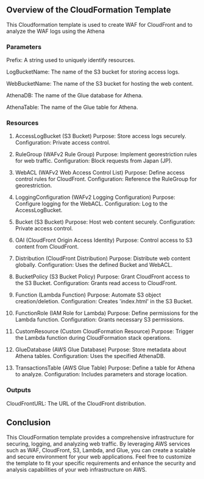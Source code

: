## Overview of the CloudFormation Template
This Cloudformation template is used to create WAF for CloudFront and to analyze the WAF logs using the Athena

### Parameters
Prefix: A string used to uniquely identify resources.

LogBucketName: The name of the S3 bucket for storing access logs.

WebBucketName: The name of the S3 bucket for hosting the web content.

AthenaDB: The name of the Glue database for Athena.

AthenaTable: The name of the Glue table for Athena.

### Resources
1. AccessLogBucket (S3 Bucket)
Purpose: Store access logs securely.
Configuration: Private access control.

2. RuleGroup (WAFv2 Rule Group)
Purpose: Implement georestriction rules for web traffic.
Configuration: Block requests from Japan (JP).

3. WebACL (WAFv2 Web Access Control List)
Purpose: Define access control rules for CloudFront.
Configuration: Reference the RuleGroup for georestriction.

5. LoggingConfiguration (WAFv2 Logging Configuration)
Purpose: Configure logging for the WebACL.
Configuration: Log to the AccessLogBucket.

6. Bucket (S3 Bucket)
Purpose: Host web content securely.
Configuration: Private access control.

7. OAI (CloudFront Origin Access Identity)
Purpose: Control access to S3 content from CloudFront.

8. Distribution (CloudFront Distribution)
Purpose: Distribute web content globally.
Configuration: Uses the defined Bucket and WebACL.

9. BucketPolicy (S3 Bucket Policy)
Purpose: Grant CloudFront access to the S3 Bucket.
Configuration: Grants read access to CloudFront.

10. Function (Lambda Function)
Purpose: Automate S3 object creation/deletion.
Configuration: Creates 'index.html' in the S3 Bucket.

11. FunctionRole (IAM Role for Lambda)
Purpose: Define permissions for the Lambda function.
Configuration: Grants necessary S3 permissions.

12. CustomResource (Custom CloudFormation Resource)
Purpose: Trigger the Lambda function during CloudFormation stack operations.

13. GlueDatabase (AWS Glue Database)
Purpose: Store metadata about Athena tables.
Configuration: Uses the specified AthenaDB.

15. TransactionsTable (AWS Glue Table)
Purpose: Define a table for Athena to analyze.
Configuration: Includes parameters and storage location.

### Outputs
CloudFrontURL: The URL of the CloudFront distribution.

## Conclusion
This CloudFormation template provides a comprehensive infrastructure for securing, logging, and analyzing web traffic. 
By leveraging AWS services such as WAF, CloudFront, S3, Lambda, and Glue, you can create a scalable and secure environment for your web applications. 
Feel free to customize the template to fit your specific requirements and enhance the security and analysis capabilities of your web infrastructure on AWS.
